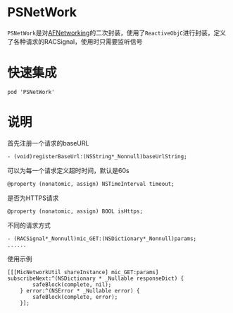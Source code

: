 # PSNetWork
`PSNetWork`是对[AFNetworking](https://github.com/AFNetworking/AFNetworking)的二次封装，使用了`ReactiveObjC`进行封装，定义了各种请求的RACSignal，使用时只需要监听信号

# 快速集成
```
pod 'PSNetWork'
```

# 说明
首先注册一个请求的baseURL
```
- (void)registerBaseUrl:(NSString*_Nonnull)baseUrlString;
```

可以为每一个请求定义超时时间，默认是60s
```
@property (nonatomic, assign) NSTimeInterval timeout;
```
是否为HTTPS请求
```
@property (nonatomic, assign) BOOL isHttps;
```
不同的请求方式
```
- (RACSignal*_Nonnull)mic_GET:(NSDictionary*_Nonnull)params;
......
```
使用示例
```
[[[MicNetworkUtil shareInstance] mic_GET:params] subscribeNext:^(NSDictionary * _Nullable responseDict) {
        safeBlock(complete, nil);
    } error:^(NSError * _Nullable error) {
        safeBlock(complete, error);
    }];
  ```
